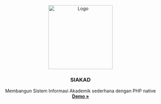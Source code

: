 <p align="center">
  <a href="https://www.php.net/">
    <img src="https://miro.medium.com/max/4096/1*Y1hq9sHXG26Fyhys81z8rg.png" alt="Logo" width="auto" height="200">
  </a>
   <h3 align="center">SIAKAD</h3>
  <p align="center">
  	Membangun Sistem Informasi Akademik sederhana dengan PHP native
    <br/>
    <a href="#"><strong>Demo »</strong></a>
  </p>
</p>
